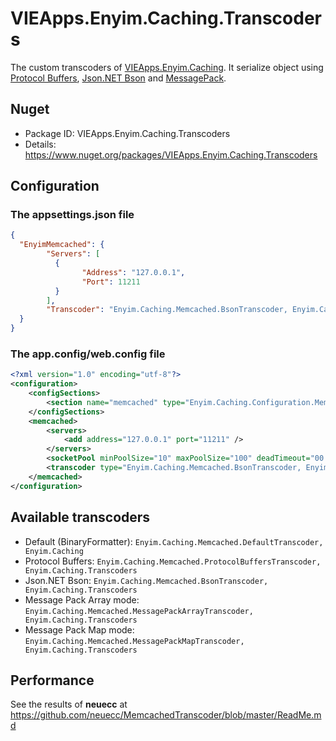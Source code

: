 # VIEApps.Enyim.Caching.Transcoders
The custom transcoders of [VIEApps.Enyim.Caching](https://github.com/vieapps/Enyim.Caching).
It serialize object using [Protocol Buffers](http://code.google.com/p/protobuf-net/), [Json.NET Bson](https://github.com/JamesNK/Newtonsoft.Json.Bson) and [MessagePack](https://github.com/msgpack/msgpack-cli).
## Nuget
- Package ID: VIEApps.Enyim.Caching.Transcoders
- Details: https://www.nuget.org/packages/VIEApps.Enyim.Caching.Transcoders
## Configuration
### The appsettings.json file
```json
{
  "EnyimMemcached": {
		"Servers": [
		  {
				"Address": "127.0.0.1",
				"Port": 11211
		  }
		],
		"Transcoder": "Enyim.Caching.Memcached.BsonTranscoder, Enyim.Caching.Transcoders"
  }
}
```
### The app.config/web.config file 
```xml
<?xml version="1.0" encoding="utf-8"?>
<configuration>
	<configSections>
		<section name="memcached" type="Enyim.Caching.Configuration.MemcachedClientConfigurationSectionHandler, Enyim.Caching" />
	</configSections>
	<memcached>
		<servers>
			<add address="127.0.0.1" port="11211" />
		</servers>
		<socketPool minPoolSize="10" maxPoolSize="100" deadTimeout="00:01:00" connectionTimeout="00:00:05" receiveTimeout="00:00:01" />
		<transcoder type="Enyim.Caching.Memcached.BsonTranscoder, Enyim.Caching.Transcoders" />
	</memcached>
</configuration>
```
## Available transcoders
- Default (BinaryFormatter): `Enyim.Caching.Memcached.DefaultTranscoder, Enyim.Caching`
- Protocol Buffers: `Enyim.Caching.Memcached.ProtocolBuffersTranscoder, Enyim.Caching.Transcoders`
- Json.NET Bson: `Enyim.Caching.Memcached.BsonTranscoder, Enyim.Caching.Transcoders`
- Message Pack Array mode: `Enyim.Caching.Memcached.MessagePackArrayTranscoder, Enyim.Caching.Transcoders`
- Message Pack Map mode: `Enyim.Caching.Memcached.MessagePackMapTranscoder, Enyim.Caching.Transcoders`
## Performance
See the results of <b>neuecc</b> at https://github.com/neuecc/MemcachedTranscoder/blob/master/ReadMe.md
